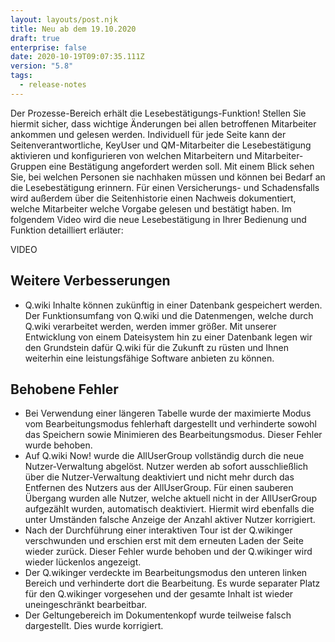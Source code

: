 ```yaml
---
layout: layouts/post.njk
title: Neu ab dem 19.10.2020
draft: true
enterprise: false
date: 2020-10-19T09:07:35.111Z
version: "5.8"
tags:
  - release-notes
---
```

Der Prozesse-Bereich erhält die Lesebestätigungs-Funktion! Stellen Sie hiermit sicher, dass wichtige Änderungen bei allen betroffenen Mitarbeiter ankommen und gelesen werden. Individuell für jede Seite kann der Seitenverantwortliche, KeyUser und QM-Mitarbeiter die Lesebestätigung aktivieren und konfigurieren von welchen Mitarbeitern und Mitarbeiter-Gruppen eine Bestätigung angefordert werden soll. Mit einem Blick sehen Sie, bei welchen Personen sie nachhaken müssen und können bei Bedarf an die Lesebestätigung erinnern. Für einen Versicherungs- und Schadensfalls wird außerdem über die Seitenhistorie einen Nachweis dokumentiert, welche Mitarbeiter welche Vorgabe gelesen und bestätigt haben. Im folgendem Video wird die neue Lesebestätigung in Ihrer Bedienung und Funktion detailliert erläuter:

VIDEO

## Weitere Verbesserungen

* Q.wiki Inhalte können zukünftig in einer Datenbank gespeichert werden. Der Funktionsumfang von Q.wiki und die Datenmengen, welche durch Q.wiki verarbeitet werden, werden immer größer. Mit unserer Entwicklung von einem Dateisystem hin zu einer Datenbank legen wir den Grundstein dafür Q.wiki für die Zukunft zu rüsten und Ihnen weiterhin eine leistungsfähige Software anbieten zu können.

## Behobene Fehler

* Bei Verwendung einer längeren Tabelle wurde der maximierte Modus vom Bearbeitungsmodus fehlerhaft dargestellt und verhinderte sowohl das Speichern sowie Minimieren des Bearbeitungsmodus. Dieser Fehler wurde behoben.
* Auf Q.wiki Now! wurde die AllUserGroup vollständig durch die neue Nutzer-Verwaltung abgelöst. Nutzer werden ab sofort ausschließlich über die Nutzer-Verwaltung deaktiviert und nicht mehr durch das Entfernen des Nutzers aus der AllUserGroup. Für einen sauberen Übergang wurden alle Nutzer, welche aktuell nicht in der AllUserGroup aufgezählt wurden, automatisch deaktiviert. Hiermit wird ebenfalls die unter Umständen falsche Anzeige der Anzahl aktiver Nutzer korrigiert.
* Nach der Durchführung einer interaktiven Tour ist der Q.wikinger verschwunden und erschien erst mit dem erneuten Laden der Seite wieder zurück. Dieser Fehler wurde behoben und der Q.wikinger wird wieder lückenlos angezeigt.
* Der Q.wikinger verdeckte im Bearbeitungsmodus den unteren linken Bereich und verhinderte dort die Bearbeitung. Es wurde separater Platz für den Q.wikinger vorgesehen und der gesamte Inhalt ist wieder uneingeschränkt bearbeitbar.
* Der Geltungebereich im Dokumentenkopf wurde teilweise falsch dargestellt. Dies wurde korrigiert.